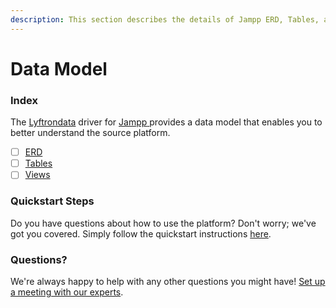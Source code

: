 ```yaml
---
description: This section describes the details of Jampp ERD, Tables, and Views.
---
```


# Data Model

### Index

The  [Lyftrondata](https://www.lyftrondata.com/) driver for [Jampp](https://www.lyftrondata.com/integration/jampp/)[ ](https://www.lyftrondata.com/integration/jampp/)provides a data model that enables you to better understand the source platform.

* [ ] [ERD](../../../marketing-analytics/jampp/data-model/erd.md)
* [ ] [Tables](../../../marketing-analytics/jampp/data-model/tables.md)
* [ ] [Views](../../../marketing-analytics/jampp/data-model/views.md)

### Quickstart Steps

Do you have questions about how to use the platform? Don't worry; we've got you covered. Simply follow the quickstart instructions [here](../../../../quickstart-steps.md).

### Questions? <a href="#questions" id="questions"></a>

We're always happy to help with any other questions you might have! [Set up a meeting with our experts](https://www.lyftrondata.com/book-a-meeting/).

